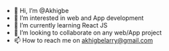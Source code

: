 - 👋 Hi, I’m @Akhigbe
- 👀 I’m interested in web and App development
- 🌱 I’m currently learning React JS
- 💞️ I’m looking to collaborate on any web/App project 
- 📫 How to reach me on akhigbelarry@gmail.com

<!---
Akhigbe/Akhigbe is a ✨ special ✨ repository because its `README.md` (this file) appears on your GitHub profile.
You can click the Preview link to take a look at your changes.
--->
